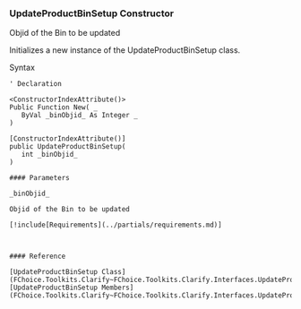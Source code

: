 ﻿### UpdateProductBinSetup Constructor

Objid of the Bin to be updated

Initializes a new instance of the UpdateProductBinSetup class.

Syntax

```vbnet
' Declaration

<ConstructorIndexAttribute()>
Public Function New( _
   ByVal _binObjid_ As Integer _
)

[ConstructorIndexAttribute()]
public UpdateProductBinSetup( 
   int _binObjid_
)

#### Parameters

_binObjid_

Objid of the Bin to be updated

[!include[Requirements](../partials/requirements.md)]



#### Reference

[UpdateProductBinSetup Class](FChoice.Toolkits.Clarify~FChoice.Toolkits.Clarify.Interfaces.UpdateProductBinSetup.md)  
[UpdateProductBinSetup Members](FChoice.Toolkits.Clarify~FChoice.Toolkits.Clarify.Interfaces.UpdateProductBinSetup_members.md)